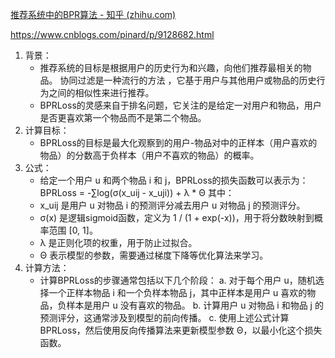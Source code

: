[推荐系统中的BPR算法 - 知乎 (zhihu.com)](https://zhuanlan.zhihu.com/p/60704781)

https://www.cnblogs.com/pinard/p/9128682.html

1. 背景：
    - 推荐系统的目标是根据用户的历史行为和兴趣，向他们推荐最相关的物品。 协同过滤是一种流行的方法 ，它基于用户与其他用户或物品的历史行为之间的相似性来进行推荐。
    - BPRLoss的灵感来自于排名问题，它关注的是给定一对用户和物品，用户是否更喜欢第一个物品而不是第二个物品。
2. 计算目标：
    - BPRLoss的目标是最大化观察到的用户-物品对中的正样本（用户喜欢的物品）的分数高于负样本（用户不喜欢的物品）的概率。
3. 公式：
    - 给定一个用户 u 和两个物品 i 和 j，BPRLoss的损失函数可以表示为：
        BPRLoss = -∑log(σ(x_uij - x_uji)) + λ * Θ
    其中：
    - x_uij 是用户 u 对物品 i 的预测评分减去用户 u 对物品 j 的预测评分。
    - σ(x) 是逻辑sigmoid函数，定义为 1 / (1 + exp(-x))，用于将分数映射到概率范围 [0, 1]。
    - λ 是正则化项的权重，用于防止过拟合。
    - Θ 表示模型的参数，需要通过梯度下降等优化算法来学习。
4. 计算方法：
    - 计算BPRLoss的步骤通常包括以下几个阶段： a. 对于每个用户 u，随机选择一个正样本物品 i 和一个负样本物品 j，其中正样本是用户 u 喜欢的物品，负样本是用户 u 没有喜欢的物品。 b. 计算用户 u 对物品 i 和物品 j 的预测评分，这通常涉及到模型的前向传播。 c. 使用上述公式计算BPRLoss，然后使用反向传播算法来更新模型参数 Θ，以最小化这个损失函数。
